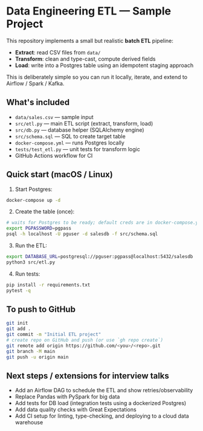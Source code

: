 # Data Engineering ETL — Sample Project

This repository implements a small but realistic **batch ETL** pipeline:
- **Extract**: read CSV files from `data/`
- **Transform**: clean and type-cast, compute derived fields
- **Load**: write into a Postgres table using an idempotent staging approach

This is deliberately simple so you can run it locally, iterate, and extend to Airflow / Spark / Kafka.

## What's included
- `data/sales.csv` — sample input
- `src/etl.py` — main ETL script (extract, transform, load)
- `src/db.py` — database helper (SQLAlchemy engine)
- `src/schema.sql` — SQL to create target table
- `docker-compose.yml` — runs Postgres locally
- `tests/test_etl.py` — unit tests for transform logic
- GitHub Actions workflow for CI

## Quick start (macOS / Linux)
1. Start Postgres:
```bash
docker-compose up -d
```

2. Create the table (once):
```bash
# waits for Postgres to be ready; default creds are in docker-compose.yml
export PGPASSWORD=pgpass
psql -h localhost -U pguser -d salesdb -f src/schema.sql
```

3. Run the ETL:
```bash
export DATABASE_URL=postgresql://pguser:pgpass@localhost:5432/salesdb
python3 src/etl.py
```

4. Run tests:
```bash
pip install -r requirements.txt
pytest -q
```

## To push to GitHub
```bash
git init
git add .
git commit -m "Initial ETL project"
# create repo on GitHub and push (or use `gh repo create`)
git remote add origin https://github.com/<you>/<repo>.git
git branch -M main
git push -u origin main
```

## Next steps / extensions for interview talks
- Add an Airflow DAG to schedule the ETL and show retries/observability
- Replace Pandas with PySpark for big data
- Add tests for DB load (integration tests using a dockerized Postgres)
- Add data quality checks with Great Expectations
- Add CI setup for linting, type-checking, and deploying to a cloud data warehouse
